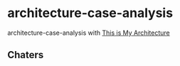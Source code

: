 
# architecture-case-analysis

architecture-case-analysis with [This is My Architecture](https://aws.amazon.com/ko/architecture/this-is-my-architecture/?tma.sort-by=item.additionalFields.airDate&amp;tma.sort-order=desc&amp;awsf.category=*all&amp;awsf.industry=*all&amp;awsf.language=*all&amp;awsf.show=*all)

## Chaters

